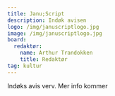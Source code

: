 ```yaml
---
title: Janu;Script
description: Indøk avisen
logo: /img/januscriptlogo.jpg
image: /img/januscriptlogo.jpg
board:
  redaktør:
    name: Arthur Trandokken
    title: Redaktør
tag: kultur
---
```


Indøks avis verv. Mer info kommer